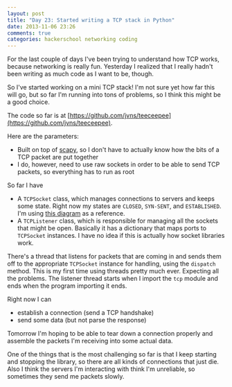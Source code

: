 ```yaml
---
layout: post
title: "Day 23: Started writing a TCP stack in Python"
date: 2013-11-06 23:26
comments: true
categories: hackerschool networking coding
---
```


For the last couple of days I've been trying to understand how TCP
works, because networking is really fun. Yesterday I realized that I
really hadn't been writing as much code as I want to be, though.

So I've started working on a mini TCP stack! I'm not sure yet how far
this will go, but so far I'm running into tons of problems, so I think
this might be a good choice.

The code so far is at
[https://github.com/jvns/teeceepee](https://github.com/jvns/teeceepee).

Here are the parameters:

* Built on top of [scapy](http://www.secdev.org/projects/scapy/), so I
  don't have to actually know how the bits of a TCP packet are put
  together
* I do, however, need to use raw sockets in order to be able to send TCP
  packets, so everything has to run as root


So far I have

* A `TCPSocket` class, which manages connections to servers and keeps some
  state. Right now my states are `CLOSED`, `SYN-SENT`, and
  `ESTABLISHED`. I'm using [this diagram](http://www.tcpipguide.com/free/t_TCPOperationalOverviewandtheTCPFiniteStateMachineF-2.htm)
  as a reference.
* A `TCPListener` class, which is responsible for managing all the
  sockets that might be open. Basically it has a dictionary that maps
  ports to `TCPSocket` instances. I have no idea if this is actually how
  socket libraries work. 

There's a thread that listens for packets that are coming in and sends
them off to the appropriate `TCPSocket` instance for handling, using the
`dispatch` method. This is my first time using threads pretty much ever.
Expecting all the problems. The listener thread starts when I import the
`tcp` module and ends when the program importing it ends.


Right now I can 

* establish a connection (send a TCP handshake)
* send some data (but not parse the response)

Tomorrow I'm hoping to be able to tear down a connection properly and
assemble the packets I'm receiving into some actual data.

One of the things that is the most challenging so far is that I keep
starting and stopping the library, so there are all kinds of connections
that just die. Also I think the servers I'm interacting with think I'm
unreliable, so sometimes they send me packets slowly.
